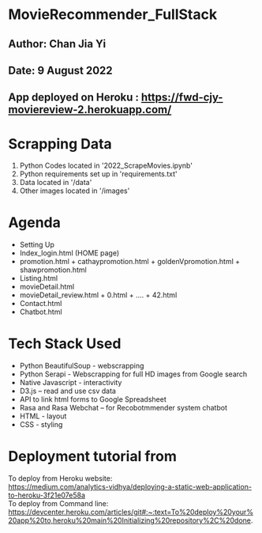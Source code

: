# MovieRecommender_FullStack
## Author: Chan Jia Yi
## Date: 9 August 2022
## App deployed on Heroku : https://fwd-cjy-moviereview-2.herokuapp.com/

# Scrapping Data
1) Python Codes located in '2022_ScrapeMovies.ipynb'
2) Python requirements set up in 'requirements.txt'
3) Data located in  '/data'
4) Other images located in '/images'

# Agenda
- Setting Up
- Index_login.html  (HOME page)
- promotion.html + cathaypromotion.html + goldenVpromotion.html + shawpromotion.html
- Listing.html
- movieDetail.html
- movieDetail_review.html + 0.html + …. + 42.html
- Contact.html
- Chatbot.html

# Tech Stack Used
- Python BeautifulSoup - webscrapping
- Python Serapi - Webscrapping for full HD images from Google search
- Native Javascript - interactivity
- D3.js – read and use csv data
- API to link html forms to Google Spreadsheet
- Rasa and Rasa Webchat – for Recobotmmender system chatbot
- HTML - layout
- CSS - styling


# Deployment tutorial from  
To deploy from Heroku website:   
https://medium.com/analytics-vidhya/deploying-a-static-web-application-to-heroku-3f21e07e58a   
To deploy from Command line:  
https://devcenter.heroku.com/articles/git#:~:text=To%20deploy%20your%20app%20to,heroku%20main%20Initializing%20repository%2C%20done.  















